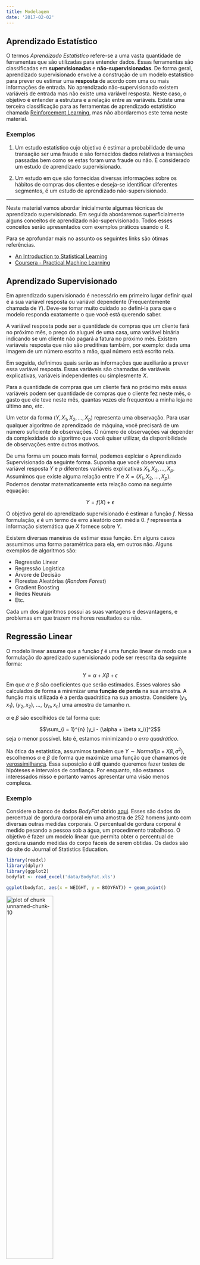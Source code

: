 ```yaml
---
title: Modelagem
date: '2017-02-02'
---
```






## Aprendizado Estatístico

O termos *Aprendizado Estatístico* refere-se a uma vasta quantidade de ferramentas
que são utilizadas para entender dados. Essas ferramentas são classificadas em 
**supervisionadas** e **não-supervisionadas**. De forma geral, aprendizado
supervisionado envolve a construção de um modelo estatístico para prever ou estimar
uma **resposta** de acordo com uma ou mais informações de entrada. No aprendizado 
não-supervisionado existem variáveis de entrada mas não existe uma variável resposta. 
Neste caso, o objetivo é entender a estrutura e a relação entre as variáveis. Existe
uma terceira classificação para as ferramentas de aprendizado estatístico chamada 
[Reinforcement Learning](https://en.wikipedia.org/wiki/Reinforcement_learning), mas
não abordaremos este tema neste material.

### Exemplos

1. Um estudo estatístico cujo objetivo é estimar a probabilidade de uma transação 
ser uma fraude e são fornecidos dados relativos a transações passadas bem como se 
estas foram uma fraude ou não. É considerado um estudo de aprendizado supervisionado.

2. Um estudo em que são fornecidas diversas informações sobre os hábitos de compras
dos clientes e deseja-se identificar diferentes segmentos, é um
estudo de aprendizado não-supervisionado.

---------

Neste material vamos abordar inicialmente algumas técnicas de aprendizado supervisionado.
Em seguida abordaremos superficialmente alguns conceitos de aprendizado 
não-supervisionado. Todos esses conceitos serão apresentados com exemplos práticos 
usando o R. 

Para se aprofundar mais no assunto os seguintes links são ótimas referências.

* [An Introduction to Statistical Learning](http://www-bcf.usc.edu/~gareth/ISL/ISLR%20Sixth%20Printing.pdf)
* [Coursera - Practical Machine Learning](https://www.coursera.org/learn/practical-machine-learning)








## Aprendizado Supervisionado

Em aprendizado supervisionado é necessário em primeiro lugar definir qual é a sua variável
resposta ou variável dependente (Frequentemente chamada de $Y$). Deve-se tomar muito 
cuidado ao definí-la para que o modelo responda exatamente o que você está 
querendo saber. 

A variável resposta pode ser a quantidade de compras que um cliente fará no
próximo mês, o preço do aluguel de uma casa, uma variável binária indicando se 
um cliente não pagará a fatura no próximo mês. Existem variáveis resposta que
não são preditivas também, por exemplo: dada uma imagem de um número escrito a 
mão, qual número está escrito nela.

Em seguida, definimos quais serão as informações que auxiliarão a prever essa
variável resposta. Essas variáveis são chamadas de variáveis explicativas, variáveis 
independentes ou simplesmente $X$.

Para a quantidade de compras que um cliente fará no próximo mês essas variáveis 
podem ser quantidade de compras que o cliente fez neste mês, o gasto que ele teve neste mês,
quantas vezes ele frequentou a minha loja no último ano, etc.

Um vetor da forma $(Y, X_1, X_2, ..., X_p)$ representa uma observação. Para usar
qualquer algoritmo de aprendizado de máquina, você precisará de um número suficiente
de observações. O número de observações vai depender da complexidade do algoritmo 
que você quiser utilizar, da disponibilidade de observações entre outros motivos.

De uma forma um pouco mais formal, podemos explciar o Aprendizado Supervisionado
da seguinte forma. Suponha que você observou uma variável resposta $Y$ e $p$ 
diferentes variáveis explicativas $X_1, X_2, ..., X_p$. Assumimos que existe alguma 
relação entre $Y$ e $X = (X_1, X_2, ..., X_p)$. Podemos denotar matematicamente 
esta relação como na seguinte equação:

$$Y = f(X) + \epsilon$$

O objetivo geral do aprendizado supervisionado é estimar a função $f$.
Nessa formulação, $\epsilon$ é um termo de erro aleatório com média 0. $f$ representa
a informação sistemática que $X$ fornece sobre $Y$.

Existem diversas maneiras de estimar essa função. Em alguns casos assumimos uma
forma paramétrica para ela, em outros não. Alguns exemplos de algoritmos são:

* Regressão Linear
* Regressão Logística
* Árvore de Decisão
* Florestas Aleatórias (*Random Forest*)
* Gradient Boosting
* Redes Neurais
* Etc.

Cada um dos algoritmos possui as suas vantagens e desvantagens, e problemas em 
que trazem melhores resultados ou não. 






## Regressão Linear

O modelo linear assume que a função $f$ é uma função linear de modo que a formulação
do apredizado supervisionado pode ser reescrita da seguinte forma:

$$Y = \alpha + X\beta + \epsilon$$
Em que $\alpha$ e $\beta$ são coeficientes que serão estimados. Esses valores são 
calculados de forma a minimizar uma **função de perda** na sua amostra. A função 
mais utilizada é a perda quadrática na sua amostra. Considere $(y_1, x_1)$, $(y_2, x_2)$, ..., $(y_n, x_n)$ uma amostra de tamanho $n$.

$\alpha$ e $\beta$ são escolhidos de tal forma que:

$$\sum_{i = 1}^{n} [y_i - (\alpha + \beta x_i)]^2$$
seja o menor possível. Isto é, estamos minimizando o *erro quadrático*.

Na ótica da estatística, assumimos também que $Y \sim Normal(\alpha + X \beta, \sigma^2)$, 
escolhemos $\alpha$ e $\beta$ de forma que maximize uma função que chamamos de [verossimilhança](https://pt.wikipedia.org/wiki/Fun%C3%A7%C3%A3o_de_verossimilhan%C3%A7a). 
Essa suposição é útil quando queremos fazer testes de hipóteses e intervalos de 
confiança. Por enquanto, não estamos interessados nisso e portanto vamos 
apresentar uma visão menos complexa.

### Exemplo

Considere o banco de dados *BodyFat* obtido [aqui](http://www2.stetson.edu/~jrasp/data.htm). 
Esses são dados do percentual de gordura corporal em uma amostra de 252 homens junto com
diversas outras medidas corporais. O percentual de gordura corporal é medido pesando
a pessoa sob a água, um procedimento trabalhoso. O objetivo é fazer um modelo linear
que permita obter o percentual de gordura usando medidas do corpo fáceis de serem obtidas.
Os dados são do site do Journal of Statistics Education.


```r
library(readxl)
library(dplyr)
library(ggplot2)
bodyfat <- read_excel('data/BodyFat.xls')
```


```r
ggplot(bodyfat, aes(x = WEIGHT, y = BODYFAT)) + geom_point()
```

<img src="figures//unnamed-chunk-10-1.png" title="plot of chunk unnamed-chunk-10" alt="plot of chunk unnamed-chunk-10" width="50%" height="50%" />

A partir do gráfico de dispersão, vemos que o peso do indivíduo parece ser **linearmente**
relacionado ao percentual de gordura corporal. Vamos então ajustar um modelo linear
usando o R. Para ajustar o modelo, usamos a função `lm` (de *__l__inear __m__odel*). 
A função `lm`, assim como muitas outras que ajustam modelo no R, recebe como argumentos
uma formula e um banco de dados. 

`formula` é um tipo especial de objeto no R que ajuda muito na especificação dos modelos. 
Ela tem a forma `y ~ x1 + x2 + ... + xn` em que `y` é o nome da variável resposta e `x1`,
`x2`, ..., `xn` são os nomes das variáveis que serão utilizadas como explicativas. 


```r
ajuste <- lm(BODYFAT ~ WEIGHT, data = bodyfat)
```

Com essa chamada da função criamos o objeto `ajuste`. Esse objeto abriga informações
relacionadas ao ajuste do modelo.

$$bodyfat = \alpha + \beta*weight + \epsilon$$
As estimativas de $\alpha$ e $\beta$ podem ser encontradas usando a função `summary`.
A estimativa de $\alpha$ é o valor da coluna `Estimate` na linha `(Intercept)`: -9.99515 
e a estimativa de $\beta$ é o valor logo abaixo: 0.16171.


```r
summary(ajuste)
## 
## Call:
## lm(formula = BODYFAT ~ WEIGHT, data = bodyfat)
## 
## Residuals:
##     Min      1Q  Median      3Q     Max 
## -16.434  -4.315   0.079   4.540  19.681 
## 
## Coefficients:
##             Estimate Std. Error t value Pr(>|t|)    
## (Intercept) -9.99515    2.38906  -4.184 3.97e-05 ***
## WEIGHT       0.16171    0.01318  12.273  < 2e-16 ***
## ---
## Signif. codes:  0 '***' 0.001 '**' 0.01 '*' 0.05 '.' 0.1 ' ' 1
## 
## Residual standard error: 6.135 on 250 degrees of freedom
## Multiple R-squared:  0.376,	Adjusted R-squared:  0.3735 
## F-statistic: 150.6 on 1 and 250 DF,  p-value: < 2.2e-16
```

Em R, o ajuste de um modelo estatístico é salvo em um objeto. Esse objeto é uma
`list` que armazena diversas informações sobre o ajuste. Você pode ver algumas
informações disponíveis quando vê a estrutura do objeto `ajuste` usando a função 
`str`.


```r
str(ajuste, max.level = 1)
## List of 12
##  $ coefficients : Named num [1:2] -9.995 0.162
##   ..- attr(*, "names")= chr [1:2] "(Intercept)" "WEIGHT"
##  $ residuals    : Named num [1:252] -2.35 -11.12 9.69 -8.98 8 ...
##   ..- attr(*, "names")= chr [1:252] "1" "2" "3" "4" ...
##  $ effects      : Named num [1:252] -300.64 75.29 10.38 -9.01 7.98 ...
##   ..- attr(*, "names")= chr [1:252] "(Intercept)" "WEIGHT" "" "" ...
##  $ rank         : int 2
##  $ fitted.values: Named num [1:252] 14.9 18 14.9 19.9 19.8 ...
##   ..- attr(*, "names")= chr [1:252] "1" "2" "3" "4" ...
##  $ assign       : int [1:2] 0 1
##  $ qr           :List of 5
##   ..- attr(*, "class")= chr "qr"
##  $ df.residual  : int 250
##  $ xlevels      : Named list()
##  $ call         : language lm(formula = BODYFAT ~ WEIGHT, data = bodyfat)
##  $ terms        :Classes 'terms', 'formula'  language BODYFAT ~ WEIGHT
##   .. ..- attr(*, "variables")= language list(BODYFAT, WEIGHT)
##   .. ..- attr(*, "factors")= int [1:2, 1] 0 1
##   .. .. ..- attr(*, "dimnames")=List of 2
##   .. ..- attr(*, "term.labels")= chr "WEIGHT"
##   .. ..- attr(*, "order")= int 1
##   .. ..- attr(*, "intercept")= int 1
##   .. ..- attr(*, "response")= int 1
##   .. ..- attr(*, ".Environment")=<environment: 0x2c0af40> 
##   .. ..- attr(*, "predvars")= language list(BODYFAT, WEIGHT)
##   .. ..- attr(*, "dataClasses")= Named chr [1:2] "numeric" "numeric"
##   .. .. ..- attr(*, "names")= chr [1:2] "BODYFAT" "WEIGHT"
##  $ model        :'data.frame':	252 obs. of  2 variables:
##   ..- attr(*, "terms")=Classes 'terms', 'formula'  language BODYFAT ~ WEIGHT
##   .. .. ..- attr(*, "variables")= language list(BODYFAT, WEIGHT)
##   .. .. ..- attr(*, "factors")= int [1:2, 1] 0 1
##   .. .. .. ..- attr(*, "dimnames")=List of 2
##   .. .. ..- attr(*, "term.labels")= chr "WEIGHT"
##   .. .. ..- attr(*, "order")= int 1
##   .. .. ..- attr(*, "intercept")= int 1
##   .. .. ..- attr(*, "response")= int 1
##   .. .. ..- attr(*, ".Environment")=<environment: 0x2c0af40> 
##   .. .. ..- attr(*, "predvars")= language list(BODYFAT, WEIGHT)
##   .. .. ..- attr(*, "dataClasses")= Named chr [1:2] "numeric" "numeric"
##   .. .. .. ..- attr(*, "names")= chr [1:2] "BODYFAT" "WEIGHT"
##  - attr(*, "class")= chr "lm"
```

Por exemplo você pode acessar os coeficientes do modelo usando `ajuste$coefficients`.

Outra função que existe para a maior parte dos modelos que podem ser ajustados usando o R 
a `predict`. Usamos a função `predict` para obter as estimativas do modelo ajustado para
uma base de dados (nova ou não).


```r
bodyfat$predito_modelo1 <- predict(ajuste, newdata = bodyfat)
bodyfat %>% select(WEIGHT, BODYFAT, predito_modelo1) %>% head() %>% knitr::kable()
```



| WEIGHT| BODYFAT| predito_modelo1|
|------:|-------:|---------------:|
| 154.25|    12.6|        14.94842|
| 173.25|     6.9|        18.02089|
| 154.00|    24.6|        14.90800|
| 184.75|    10.9|        19.88054|
| 184.25|    27.8|        19.79969|
| 210.25|    20.6|        24.00412|

Nessa tabela, vemos o valor predito pelo modelo para cada observação bem como o
valor verdadeiro de gordura corporal daquele indivíduo. Nosso modelo não parece
estar muito bom. Uma possível medida de erro é o MSE (Erro quadrático médio).
Podemos calculá-lo fazendo contas simples no R.


```r
mse <- mean((bodyfat$BODYFAT - bodyfat$predito_modelo1)^2)
mse
## [1] 37.34089
```

É mais fácil identificar se esse erro é baixo ou não comparando-o com o erro se 
usássemos a média da variável como valor predito para todas as observações e 
tirando a raíz quadrada dos dois.


```r
erro_usando_media <- mean((bodyfat$BODYFAT - mean(bodyfat$BODYFAT))^2)
erro_usando_media
## [1] 59.83737

sqrt(mse)
## [1] 6.110719
sqrt(erro_usando_media)
## [1] 7.735462
```

Agora podemos ter uma ideia de que o nosso erro está alto. Se usássemos apenas a 
média erraríamos em média 7,7 usando o nosso modelo, ficamos com 6,1.

Felizmente, podemos melhorar o modelo adicionando mais variáveis. No R basta:


```r
ajuste2 <- lm(BODYFAT ~ WEIGHT + HEIGHT + CHEST + ABDOMEN + NECK + KNEE, 
              data = bodyfat)
```

O erro pode ser novamente calculado repetindo as operações que fizemos anteriormente.


```r
bodyfat$predito_modelo2 <- predict(ajuste2, newdata = bodyfat)
mse <- mean((bodyfat$BODYFAT - bodyfat$predito_modelo2)^2)
sqrt(mse)
## [1] 4.049453
```

Agora reduzimos bastante o erro. É muito importante ressaltar que estamos avaliando
o erro dentro da mesma base de dados que utilizamos para ajustar o modelo. Isso é 
considerado uma má prática, pois podemos facilmente esbarrar em uma situação de
*superajuste* ou *overfitting*.





## Árvore  de Decisão

Os modelos de árvore de decisão como vamos utilizar são implementados de acordo
com o livro *Classification and Regression Trees* de Breiman, Friedman, Olshen e Stone.
No R, o pacote que usamos para fazer este tipo de análise é o `rpart`. Uma 
curiosidade é que gostariam que os autores do pacote gostariam de usar o nome `cart`,
mas esse nome foi utilizado por uma implementação particular dessas ideias. No fim,
ficou mais famoso o `rpart`, mostrando a importância do software livre.

Não vamos entrar matematicamente no detalhe de como funciona uma árvore de decisão.
Para entender como funciona um árvore de decisão, imagine que você tem um nó com
$N$ observações e que $n$ possuem $Resposta = 1$ e $N - n$ possuem $Resposta = 0$, 
ou seja, temos um problema de classificação binária. Então neste caso $p = \frac{n}{N}$
é a proporção de resposta neste nó.

O objetivo da árvore de decisão dividir este nó em 2 de forma que a diferença entre
a proporção de respostas entre os dois nós resultantes seja a maior possível. Claro que 
cada um dos nós precisa ter uma quantidade significativa de observações de forma que $p$ 
seja estimado corretamente.

Uma introdução mais formal a esses métodos pode ser encontrada na vignette do pacote 
`rpart`. Digite `vignette('longintro', package = 'rpart')` no console para encontrá-la.

### Exemplo 

Para esse exemplo vamos usar o banco de dados do Titanic. Um banco de dados que
ficou famoso por causa de uma competição no Kaggle. Esse banco de dados contém 
diversas informações sobre os passageiros do Titanic bem como uma variável que 
indica se o passageiro sobreviveu (1) e se não sobreviveu (0).


```r
library(readr)
titanic <- read_csv('data/titanic-train.csv')
## Parsed with column specification:
## cols(
##   PassengerId = col_integer(),
##   Survived = col_integer(),
##   Pclass = col_integer(),
##   Name = col_character(),
##   Sex = col_character(),
##   Age = col_double(),
##   SibSp = col_integer(),
##   Parch = col_integer(),
##   Ticket = col_character(),
##   Fare = col_double(),
##   Cabin = col_character(),
##   Embarked = col_character()
## )
titanic$Survived <- as.factor(titanic$Survived)
```

Usando o `rpart` podemos ajustar o modelo de árvore de cdecisão fazendo.
A função `rpart` recebe uma fórmula indicando a variável resposta e as 
variáveis que serão utilizadas no modelo, além de receber um argumento
`data` que indica o banco de dados utilizado.


```r
library(rpart)
arvore <- rpart(Survived ~ Sex + Age + Pclass, data = titanic)
```

Assim como na regressão linear, podemos ver informações sobre o ajuste
usando a função `summary`.


```r
summary(arvore)
## Call:
## rpart(formula = Survived ~ Sex + Age + Pclass, data = titanic)
##   n= 891 
## 
##           CP nsplit rel error    xerror       xstd
## 1 0.44444444      0 1.0000000 1.0000000 0.04244576
## 2 0.02339181      1 0.5555556 0.5555556 0.03574957
## 3 0.01461988      2 0.5321637 0.5526316 0.03568079
## 4 0.01169591      4 0.5029240 0.5409357 0.03540163
## 5 0.01000000      6 0.4795322 0.5497076 0.03561161
## 
## Variable importance
##    Sex Pclass    Age 
##     70     18     12 
## 
## Node number 1: 891 observations,    complexity param=0.4444444
##   predicted class=0  expected loss=0.3838384  P(node) =1
##     class counts:   549   342
##    probabilities: 0.616 0.384 
##   left son=2 (577 obs) right son=3 (314 obs)
##   Primary splits:
##       Sex    splits as  RL,       improve=124.426300, (0 missing)
##       Pclass < 2.5  to the right, improve= 43.781830, (0 missing)
##       Age    < 6.5  to the right, improve=  8.814172, (177 missing)
## 
## Node number 2: 577 observations,    complexity param=0.02339181
##   predicted class=0  expected loss=0.1889081  P(node) =0.647587
##     class counts:   468   109
##    probabilities: 0.811 0.189 
##   left son=4 (553 obs) right son=5 (24 obs)
##   Primary splits:
##       Age    < 6.5  to the right, improve=10.78893, (124 missing)
##       Pclass < 1.5  to the right, improve=10.01914, (0 missing)
## 
## Node number 3: 314 observations,    complexity param=0.01461988
##   predicted class=1  expected loss=0.2579618  P(node) =0.352413
##     class counts:    81   233
##    probabilities: 0.258 0.742 
##   left son=6 (144 obs) right son=7 (170 obs)
##   Primary splits:
##       Pclass < 2.5  to the right, improve=31.163130, (0 missing)
##       Age    < 12   to the left,  improve= 1.891684, (53 missing)
##   Surrogate splits:
##       Age < 18.5 to the left,  agree=0.564, adj=0.049, (0 split)
## 
## Node number 4: 553 observations
##   predicted class=0  expected loss=0.1681736  P(node) =0.620651
##     class counts:   460    93
##    probabilities: 0.832 0.168 
## 
## Node number 5: 24 observations
##   predicted class=1  expected loss=0.3333333  P(node) =0.02693603
##     class counts:     8    16
##    probabilities: 0.333 0.667 
## 
## Node number 6: 144 observations,    complexity param=0.01461988
##   predicted class=0  expected loss=0.5  P(node) =0.1616162
##     class counts:    72    72
##    probabilities: 0.500 0.500 
##   left son=12 (12 obs) right son=13 (132 obs)
##   Primary splits:
##       Age < 38.5 to the right, improve=3.875163, (42 missing)
## 
## Node number 7: 170 observations
##   predicted class=1  expected loss=0.05294118  P(node) =0.1907969
##     class counts:     9   161
##    probabilities: 0.053 0.947 
## 
## Node number 12: 12 observations
##   predicted class=0  expected loss=0.08333333  P(node) =0.01346801
##     class counts:    11     1
##    probabilities: 0.917 0.083 
## 
## Node number 13: 132 observations,    complexity param=0.01169591
##   predicted class=1  expected loss=0.4621212  P(node) =0.1481481
##     class counts:    61    71
##    probabilities: 0.462 0.538 
##   left son=26 (117 obs) right son=27 (15 obs)
##   Primary splits:
##       Age < 5.5  to the right, improve=1.777778, (42 missing)
## 
## Node number 26: 117 observations,    complexity param=0.01169591
##   predicted class=1  expected loss=0.4871795  P(node) =0.1313131
##     class counts:    57    60
##    probabilities: 0.487 0.513 
##   left son=52 (8 obs) right son=53 (109 obs)
##   Primary splits:
##       Age < 12   to the left,  improve=3.900498, (42 missing)
## 
## Node number 27: 15 observations
##   predicted class=1  expected loss=0.2666667  P(node) =0.01683502
##     class counts:     4    11
##    probabilities: 0.267 0.733 
## 
## Node number 52: 8 observations
##   predicted class=0  expected loss=0  P(node) =0.008978676
##     class counts:     8     0
##    probabilities: 1.000 0.000 
## 
## Node number 53: 109 observations
##   predicted class=1  expected loss=0.4495413  P(node) =0.1223345
##     class counts:    49    60
##    probabilities: 0.450 0.550
```

Visualizar a árvore de decisão sempre dá bons *insights*. Um pacote que é interessante
para visualizar a árvore de decisão construída com o `rpart` é o `rpart.plot`. 


```r
library(rpart.plot)
rpart.plot(arvore)
```

<img src="figures//unnamed-chunk-22-1.png" title="plot of chunk unnamed-chunk-22" alt="plot of chunk unnamed-chunk-22" width="70%" height="70%" />

A visualização é bem intuitiva. No topo, vemos o primeiro nó em que 38% dos indivíduos
sobreviveram e que representa o total da base (100%). Em seguida, vemos que a primeira
variável que discrimina quem sobreviveu ou não é a variável Sexo: Dos homens, que eram 65%
dos passageiros, apenas 19% sobreviveu enquanto das mulheres, que eram 35%, 74% sobreviveu.
Dos homens, aqueles que eram menores de 6 anos e meio, sobreviveram em maior proporção
também. A interpretação pode continuar dessa forma recursivamente.

Mais uma vez, assim como na regressão linear, podemos utilizar a função `predict` para 
obter a probabilidade predita de sobrevivência e a classificação predita para cada
observação. A diferença é que agora temos o parâmetros `type`, que vai indicar se queremos
a probabilidade ou a classe predita.


```r
probabilidades <- predict(arvore, newdata = titanic, type = 'prob')
```

Com `type = 'prob'` obtemos uma `matrix` em que cada coluna representa a probabilidade
predita para cada classe. Quando temos apenas um classe isso pode parecer desnecessário
já que o valor de uma coluna é a diferença de 1 pelo valor da outra, mas árvores podem 
ser utilizadas em modelos com mais de classificação para mais de duas categorias.


```r
classes <- predict(arvore, newdata = titanic, type = 'class')
```

Quando você prevê a classe diretamente, o `rpart` indica como predito quando a
probabilidade de sobrevivência é maior do que 50%. Isso nem sempre é o que garante
o maior ganho com o modelo. Principalmente em problemas em que as classes são muito
desbalanceadas. Além disso, em outros problemas, os custos de classificar uma observação
como positiva quando ela é negativa, podem ser diferentes de classificá-la como negativa
quando ela é positiva.

Para escolher o melhor ponto de corte da probabilidade, podemos usar a curva ROC, e
uma função de custo. Existem diversos pacotes que ajudam a calcular essas medidas. Vamos fazer aqui sem usá-los para praticar.


```r
library(tidyverse)
## Loading tidyverse: tibble
## Loading tidyverse: tidyr
## Loading tidyverse: purrr
## Conflicts with tidy packages ----------------------------------------------
## filter(): dplyr, stats
## lag():    dplyr, stats
cortes <- seq(0,1,by = 0.01)
valores <- map_df(cortes, function(x){
  tabela <- table(
    titanic$Survived, 
    factor(probabilidades[,2] > x, levels = c("FALSE", "TRUE"))
    )
  data_frame(
    corte = x,
    FPR = tabela[1,2]/sum(tabela[1,]),
    TPR = tabela[2,2]/sum(tabela[2,]),
    TNR = tabela[1,1]/sum(tabela[1,]),
    FNR = tabela[2,1]/sum(tabela[2,])
  )
})


ggplot(valores, aes(x = FPR, y = TPR)) + 
  geom_step() + 
  geom_abline(color = 'blue', linetype = 'dashed')
```

<img src="figures//unnamed-chunk-25-1.png" title="plot of chunk unnamed-chunk-25" alt="plot of chunk unnamed-chunk-25" width="50%" height="50%" />

A função de custo pode ser calculada da seguinte forma. Veja que estamos considerando
pesos iguais para ambos os erros.


```r
valores %>%
  mutate(custo = FPR + FNR) %>%
  ggplot(aes(x = corte, y = custo)) +
  geom_line()
```

<img src="figures//unnamed-chunk-26-1.png" title="plot of chunk unnamed-chunk-26" alt="plot of chunk unnamed-chunk-26" width="50%" height="50%" />

Neste caso, o ponto mínimo da função é obtido com qualquer corte entre um pouco menos de 25%
até um pouco mais de 50%. Isso nem sempre é verdade e deve ser avaliado em cada modelo.


<script src="https://cdn.datacamp.com/datacamp-light-latest.min.js"></script>




<script src="https://cdn.datacamp.com/datacamp-light-latest.min.js"></script>



1. Calcule o número de ouro no R.

$$
\frac{1 + \sqrt{5}}{2}
$$

<div data-datacamp-exercise data-height="300" data-encoded="true">eyJsYW5ndWFnZSI6InIiLCJzYW1wbGUiOiIjIERpZ2l0ZSBhIGV4cHJlc3NcdTAwZTNvIHF1ZSBjYWxjdWxhIG8gblx1MDBmYW1lcm8gZGUgb3Vyby4iLCJzb2x1dGlvbiI6IigxICsgc3FydCg1KSkvMiIsInNjdCI6InRlc3Rfb3V0cHV0X2NvbnRhaW5zKFwiMS42MTgwMzRcIiwgaW5jb3JyZWN0X21zZyA9IFwiVGVtIGNlcnRlemEgZGUgcXVlIGluZGljb3UgYSBleHByZXNzXHUwMGUzbyBjb3JyZXRhbWVudGU/XCIpXG5zdWNjZXNzX21zZyhcIkNvcnJldG8hXCIpIn0=</div>






